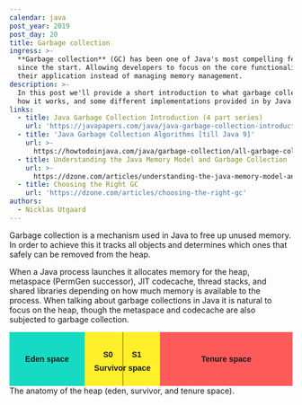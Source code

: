 ```yaml
---
calendar: java
post_year: 2019
post_day: 20
title: Garbage collection
ingress: >-
  **Garbage collection** (GC) has been one of Java's most compelling features
  since the start. Allowing developers to focus on the core functionality of
  their application instead of managing memory management. 
description: >-
  In this post we'll provide a short introduction to what garbage collection is,
  how it works, and some different implementations provided in by Java.
links:
  - title: Java Garbage Collection Introduction (4 part series)
    url: 'https://javapapers.com/java/java-garbage-collection-introduction/'
  - title: 'Java Garbage Collection Algorithms [till Java 9]'
    url: >-
      https://howtodoinjava.com/java/garbage-collection/all-garbage-collection-algorithms/
  - title: Understanding the Java Memory Model and Garbage Collection
    url: >-
      https://dzone.com/articles/understanding-the-java-memory-model-and-the-garbag
  - title: Choosing the Right GC
    url: 'https://dzone.com/articles/choosing-the-right-gc'
authors:
  - Nicklas Utgaard
---
```

Garbage collection is a mechanism used in Java to free up unused memory. In order to achieve this it tracks all objects and determines which ones that safely can be removed from the heap. 

When a Java process launches it allocates memory for the heap, metaspace (PermGen successor), JIT codecache, thread stacks, and shared libraries depending on how much memory is available to the process. When talking about garbage collections in Java it is natural to focus on the heap, though the metaspace and codecache are also subjected to garbage collection. 

<style>
.c20_heapfig {
  max-width: 760px;
  margin: 0 auto;
}
.c20_heap {
  display: flex;
  max-width: 760px;
  margin: 0 auto;
  font-weight: bold;
  font-family: sans-serif;
  text-align: center;
}
.c20_box {
  display: inline-flex;
  justify-content: center;
  align-items: center;
  padding: 2rem 1rem;
}
.c20_eden {
  background-color: rgb(22, 219, 196);
  flex: 1;
}
.c20_survivor {
  position: relative;
  background-color: rgb(255, 240, 43);
  display: flex;
  flex-direction: column;
  flex: 1;
}
.c20_survivor > div {
  width: 100%;
  display: flex;
  justify-content: space-around;
}
.c20_survivor > div:after {
  content: "";
  position: absolute;
  left: 50%;
  top: 0;
  bottom: 0;
  width: 2px;
  background-color: rgb(199, 163, 0);
}
.c20_survivor > span {
  position: relative;
  top: 0.5rem;
}
.c20_tenure {
  background-color: rgb(255, 91, 91);
  flex: 2;
}
</style>
<figure class="c20_heapfig">
<div class="c20_heap">
  <span class="c20_box c20_eden">Eden space</span>
  <span class="c20_box c20_survivor">
    <div>
      <span>S0</span>
      <span>S1</span>
    </div>
    <span>Survivor space</span>
  </span>
  <span class="c20_box c20_tenure">Tenure space</span>
</div>
<figcaption>The anatomy of the heap (eden, survivor, and tenure space).</figcaption>
</figure>



